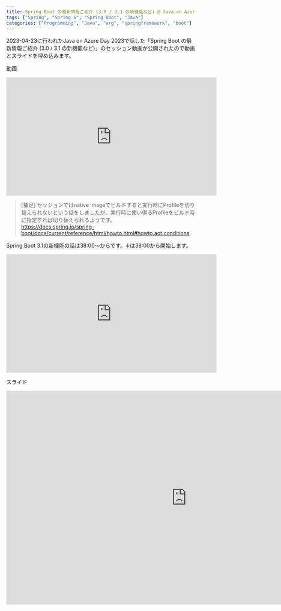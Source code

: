 ```yaml
---
title: Spring Boot の最新情報ご紹介 (3.0 / 3.1 の新機能など) @ Java on Azure Day 2023
tags: ["Spring", "Spring 6", "Spring Boot", "Java"]
categories: ["Programming", "Java", "org", "springframework", "boot"]
---
```


2023-04-23に行われたJava on Azure Day 2023で話した「Spring Boot の最新情報ご紹介 (3.0 / 3.1 の新機能など)」のセッション動画が公開されたので動画とスライドを埋め込みます。


動画

<iframe width="560" height="315" src="https://www.youtube.com/embed/L01rBfxZcGk" title="YouTube video player" frameborder="0" allow="accelerometer; autoplay; clipboard-write; encrypted-media; gyroscope; picture-in-picture; web-share" allowfullscreen></iframe>


> [補足] セッションではnative imageでビルドすると実行時にProfileを切り替えられないという話をしましたが、実行時に使い得るProfileをビルド時に指定すれば切り替えられるようです。<br>
> https://docs.spring.io/spring-boot/docs/current/reference/html/howto.html#howto.aot.conditions



Spring Boot 3.1の新機能の話は38:00〜からです。↓は38:00から開始します。

<iframe width="560" height="315" src="https://www.youtube.com/embed/L01rBfxZcGk?start=2280" title="YouTube video player" frameborder="0" allow="accelerometer; autoplay; clipboard-write; encrypted-media; gyroscope; picture-in-picture; web-share" allowfullscreen></iframe>



スライド

<iframe src="https://docs.google.com/presentation/d/e/2PACX-1vQx7EHkWzfc3Y9-vqM0ox1aQzwNB-Q7UJ4CjbzMthIbR4G6wXZSPswlzhaxCsrHbovAHc-Jy6neaEev/embed?start=false&loop=false&delayms=3000" frameborder="0" width="960" height="569" allowfullscreen="true" mozallowfullscreen="true" webkitallowfullscreen="true"></iframe>